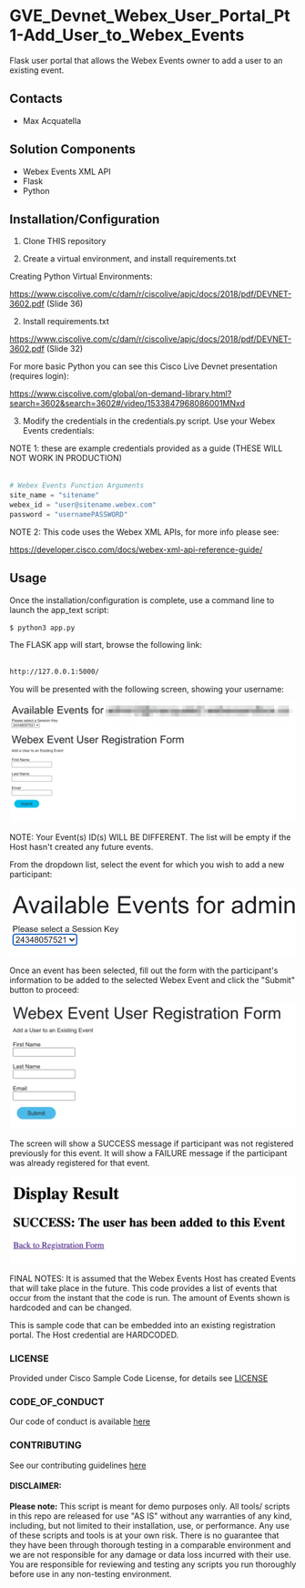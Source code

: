 # GVE_Devnet_Webex_User_Portal_Pt1-Add_User_to_Webex_Events
Flask user portal that allows the Webex Events owner to add a user to an existing event. 


## Contacts
* Max Acquatella

## Solution Components
*  Webex Events XML API
*  Flask
*  Python

## Installation/Configuration

1) Clone THIS repository

2) Create a virtual environment, and install requirements.txt

Creating Python Virtual Environments:

https://www.ciscolive.com/c/dam/r/ciscolive/apjc/docs/2018/pdf/DEVNET-3602.pdf (Slide 36)

2) Install requirements.txt

https://www.ciscolive.com/c/dam/r/ciscolive/apjc/docs/2018/pdf/DEVNET-3602.pdf (Slide 32)

For more basic Python you can see this Cisco Live Devnet presentation (requires login):

https://www.ciscolive.com/global/on-demand-library.html?search=3602&search=3602#/video/1533847968086001MNxd

3) Modify the credentials in the credentials.py script. Use your Webex Events credentials:

NOTE 1: these are example credentials provided as a guide (THESE WILL NOT WORK IN PRODUCTION)

```python

# Webex Events Function Arguments
site_name = "sitename"
webex_id = "user@sitename.webex.com"
password = "usernamePASSWORD"

```
NOTE 2: This code uses the Webex XML APIs, for more info please see:

https://developer.cisco.com/docs/webex-xml-api-reference-guide/

## Usage

Once the installation/configuration is complete, use a command line to launch the app_text script:

    $ python3 app.py

The FLASK app will start, browse the following link: 

```html

http://127.0.0.1:5000/ 

```
You will be presented with the following screen, showing your username: 

![/IMAGES/Webex_Events_user_Regstration_Portal.png](/IMAGES/Webex_Events_user_Regstration_Portal.png)

NOTE: Your Event(s) ID(s) WILL BE DIFFERENT. The list will be empty if the Host hasn't created any future events. 

From the dropdown list, select the event for which you wish to add a new participant: 

![/IMAGES/step_1.png](/IMAGES/step_1.png)

Once an event has been selected, fill out the form with the participant's information to be added to the selected 
Webex Event and click the "Submit" button to proceed: 

![/IMAGES/step_2.png](/IMAGES/step_2.png)

The screen will show a SUCCESS message if participant was not registered previously for this event. 
It will show a FAILURE message if the participant was already registered for that event. 

![/IMAGES/step_3.png](/IMAGES/step_3.png)

FINAL NOTES:
It is assumed that the Webex Events Host has created Events that will take place in the future. This code provides a
list of events that occur from the instant that the code is run. The amount of Events shown is hardcoded and can be
changed.

This is sample code that can be embedded into an existing registration portal. The Host credential are HARDCODED.

### LICENSE

Provided under Cisco Sample Code License, for details see [LICENSE](LICENSE.md)

### CODE_OF_CONDUCT

Our code of conduct is available [here](CODE_OF_CONDUCT.md)

### CONTRIBUTING

See our contributing guidelines [here](CONTRIBUTING.md)

#### DISCLAIMER:
<b>Please note:</b> This script is meant for demo purposes only. All tools/ scripts in this repo are released for use "AS IS" without any warranties of any kind, including, but not limited to their installation, use, or performance. Any use of these scripts and tools is at your own risk. There is no guarantee that they have been through thorough testing in a comparable environment and we are not responsible for any damage or data loss incurred with their use.
You are responsible for reviewing and testing any scripts you run thoroughly before use in any non-testing environment.